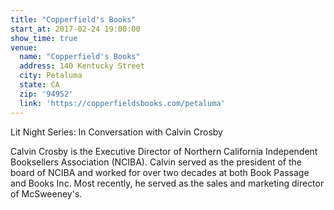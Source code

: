 ```yaml
---
title: "Copperfield's Books"
start_at: 2017-02-24 19:00:00
show_time: true
venue:
  name: "Copperfield's Books"
  address: 140 Kentucky Street
  city: Petaluma
  state: CA
  zip: '94952'
  link: 'https://copperfieldsbooks.com/petaluma'
---
```



Lit Night Series: In Conversation with Calvin Crosby&nbsp;

Calvin Crosby is the Executive Director of Northern California Independent Booksellers Association (NCIBA). Calvin served as the president of the board of NCIBA and worked for over two decades at both Book Passage and Books Inc. Most recently, he served as the sales and marketing director of McSweeney's.&nbsp;